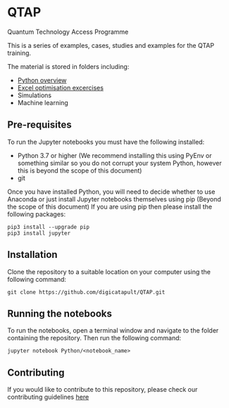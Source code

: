 # QTAP
Quantum Technology Access Programme

This is a series of examples, cases, studies and examples for the QTAP training.  

The material is stored in folders including:
- [Python overview](/Python/overview)
- [Excel optimisation excercises](/Excel)
- Simulations
- Machine learning

## Pre-requisites
To run the Jupyter notebooks you must have the following installed:
- Python 3.7 or higher (We recommend installing this using PyEnv or something similar so you do not corrupt your system Python, however this is beyond the scope of this document)
- git

Once you have installed Python, you will need to decide whether to use Anaconda or just install Jupyter notebooks themselves using pip (Beyond the scope of this document)
If you are using pip then please install the following packages:
```
pip3 install --upgrade pip
pip3 install jupyter
```

## Installation
Clone the repository to a suitable location on your computer using the following command:
```
git clone https://github.com/digicatapult/QTAP.git

```

## Running the notebooks
To run the notebooks, open a terminal window and navigate to the folder containing the repository.  Then run the following command:
```
jupyter notebook Python/<notebook_name>
```

## Contributing
If you would like to contribute to this repository, please check our contributing guidelines [here](/CONTRIBUTING.md)
